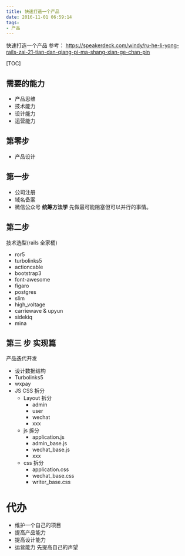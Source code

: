 ```yaml
---
title: 快速打造一个产品
date: 2016-11-01 06:59:14
tags: 
- 产品
---
```


快速打造一个产品
参考： <https://speakerdeck.com/windy/ru-he-li-yong-rails-zai-21-tian-dan-qiang-pi-ma-shang-xian-ge-chan-pin>
<!--more-->

[TOC]
## 需要的能力
- 产品思维
- 技术能力
- 设计能力
- 运营能力
## 第零步
- 产品设计
## 第一步
- 公司注册
- 域名备案
- 微信公众号
**统筹方法学**
先做最可能阻塞但可以并行的事情。
## 第二步
技术选型(rails 全家桶)
- ror5
- turbolinks5
- actioncable
- bootstrap3
- font-awesome
- figaro
- postgres
- slim
- high_voltage
- carriewave & upyun
- sidekiq
- mina
## 第三 步 实现篇
产品迭代开发
- 设计数据结构
- Turbolinks5
- wxpay
- JS CSS 拆分
    - Layout 拆分
        - admin
        - user
        - wechat
        - xxx
    - js 拆分
        - application.js
        - admin_base.js
        - wechat_base.js
        - xxx
    - css 拆分
        - application.css
        - wechat_base.css
        - writer_base.css

# 代办
- 维护一个自己的项目
- 提高产品能力
- 提高设计能力
- 运营能力 先提高自己的声望